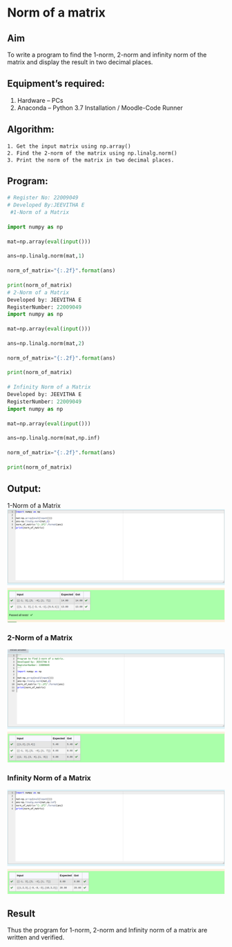 # Norm of a matrix
## Aim
To write a program to find the 1-norm, 2-norm and infinity norm of the matrix and display the result in two decimal places.
## Equipment’s required:
1.	Hardware – PCs
2.	Anaconda – Python 3.7 Installation / Moodle-Code Runner
## Algorithm:
	1. Get the input matrix using np.array()   
    2. Find the 2-norm of the matrix using np.linalg.norm()
	3. Print the norm of the matrix in two decimal places.
## Program:
```Python
# Register No: 22009049
# Developed By:JEEVITHA E
 #1-Norm of a Matrix

import numpy as np

mat=np.array(eval(input()))

ans=np.linalg.norm(mat,1)

norm_of_matrix="{:.2f}".format(ans)

print(norm_of_matrix)
# 2-Norm of a Matrix
Developed by: JEEVITHA E
RegisterNumber: 22009049
import numpy as np

mat=np.array(eval(input()))

ans=np.linalg.norm(mat,2)

norm_of_matrix="{:.2f}".format(ans)

print(norm_of_matrix)

# Infinity Norm of a Matrix
Developed by: JEEVITHA E
RegisterNumber: 22009049
import numpy as np

mat=np.array(eval(input()))

ans=np.linalg.norm(mat,np.inf)

norm_of_matrix="{:.2f}".format(ans)

print(norm_of_matrix)
```

## Output:

1-Norm of a Matrix
![](./s3.png)

### 2-Norm of a Matrix
![](./s2.png)

### Infinity Norm of a Matrix
![](./s1.png)
## Result
Thus the program for 1-norm, 2-norm and Infinity norm of a matrix are written and verified.
